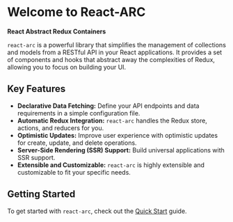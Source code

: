 
# Welcome to React-ARC

**React Abstract Redux Containers**

`react-arc` is a powerful library that simplifies the management of collections and models from a RESTful API in your React applications. It provides a set of components and hooks that abstract away the complexities of Redux, allowing you to focus on building your UI.

## Key Features

*   **Declarative Data Fetching:** Define your API endpoints and data requirements in a simple configuration file.
*   **Automatic Redux Integration:** `react-arc` handles the Redux store, actions, and reducers for you.
*   **Optimistic Updates:** Improve user experience with optimistic updates for create, update, and delete operations.
*   **Server-Side Rendering (SSR) Support:** Build universal applications with SSR support.
*   **Extensible and Customizable:** `react-arc` is highly extensible and customizable to fit your specific needs.

## Getting Started

To get started with `react-arc`, check out the [Quick Start](./QuickStart.md) guide.
